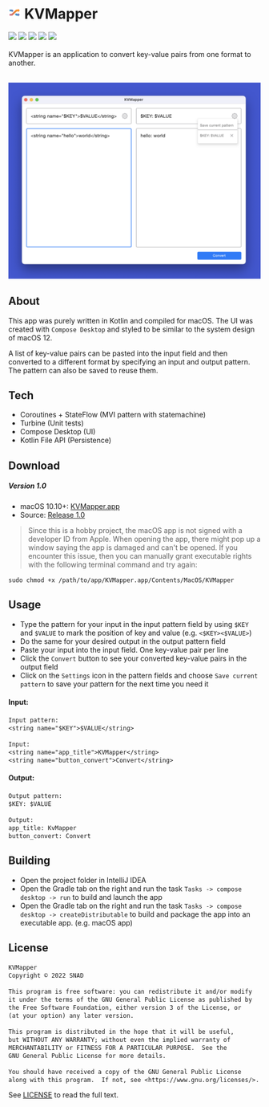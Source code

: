 # <img src="screenshots/KVMapperIcon.png" height="25"> KVMapper 

![](https://img.shields.io/badge/Platform-macOS-blue) ![](https://img.shields.io/badge/Kotlin-1.5.31-orange) ![](https://img.shields.io/badge/UI-Compose_Desktop-orange) ![](https://img.shields.io/badge/Version-1.0-brightgreen) ![](https://img.shields.io/badge/License-GNU_v3.0-blue)
<br /><br />
KVMapper is an application to convert key-value pairs from one format to another.
<br /><br />

<img src="screenshots/Screenshot.png">

## About

This app was purely written in Kotlin and compiled for macOS. The UI was created with `Compose Desktop` and styled to be similar to the system design of macOS 12.

A list of key-value pairs can be pasted into the input field and then converted to a different format by specifying an input and output pattern. The pattern can also be saved to reuse them.

## Tech

- Coroutines + StateFlow (MVI pattern with statemachine)
- Turbine (Unit tests)
- Compose Desktop (UI)
- Kotlin File API (Persistence)

## Download

##### Version 1.0

- macOS 10.10+: [KVMapper.app](https://github.com/snappdevelopment/KVMapper/releases/download/1.0/KVMapper.app.zip)
- Source: [Release 1.0](https://github.com/snappdevelopment/KVMapper/archive/1.0.zip)

> Since this is a hobby project, the macOS app is not signed with a developer ID from Apple. When opening the app, there might pop up a window saying the app is damaged and can't be opened. If you encounter this issue, then you can manually grant executable rights with the following terminal command and try again:
```
sudo chmod +x /path/to/app/KVMapper.app/Contents/MacOS/KVMapper
```

## Usage

- Type the pattern for your input in the input pattern field by using `$KEY` and `$VALUE` to mark the position of key and value (e.g. `<$KEY><$VALUE>`)
- Do the same for your desired output in the output pattern field
- Paste your input into the input field. One key-value pair per line
- Click the `Convert` button to see your converted key-value pairs in the output field
- Click on the `Settings` icon in the pattern fields and choose `Save current pattern` to save your pattern for the next time you need it

#### Input:
```
Input pattern: 
<string name="$KEY">$VALUE</string>

Input:
<string name="app_title">KVMapper</string>
<string name="button_convert">Convert</string>
```
#### Output:
```
Output pattern:
$KEY: $VALUE

Output:
app_title: KvMapper
button_convert: Convert
```

## Building

- Open the project folder in IntelliJ IDEA
- Open the Gradle tab on the right and run the task `Tasks -> compose desktop -> run` to build and launch the app
- Open the Gradle tab on the right and run the task `Tasks -> compose desktop -> createDistributable` to build and package the app into an executable app. (e.g. macOS app)
    

## License

```
KVMapper
Copyright © 2022 SNAD

This program is free software: you can redistribute it and/or modify
it under the terms of the GNU General Public License as published by
the Free Software Foundation, either version 3 of the License, or
(at your option) any later version.

This program is distributed in the hope that it will be useful,
but WITHOUT ANY WARRANTY; without even the implied warranty of
MERCHANTABILITY or FITNESS FOR A PARTICULAR PURPOSE.  See the
GNU General Public License for more details.

You should have received a copy of the GNU General Public License
along with this program.  If not, see <https://www.gnu.org/licenses/>.
```
See [LICENSE](LICENSE.md) to read the full text.

